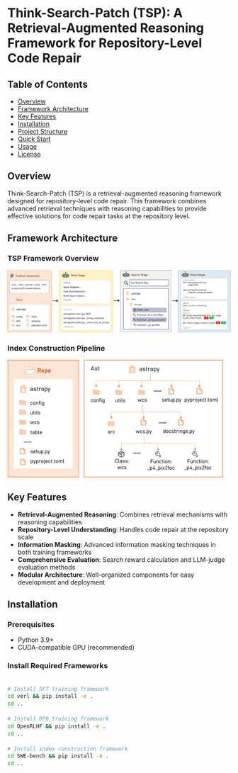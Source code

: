 # Think-Search-Patch (TSP): A Retrieval-Augmented Reasoning Framework for Repository-Level Code Repair

## Table of Contents

- [Overview](#overview)
- [Framework Architecture](#framework-architecture)
- [Key Features](#key-features)
- [Installation](#installation)
- [Project Structure](#project-structure)
- [Quick Start](#quick-start)
- [Usage](#usage)
- [License](#license)

## Overview

Think-Search-Patch (TSP) is a retrieval-augmented reasoning framework designed for repository-level code repair. This framework combines advanced retrieval techniques with reasoning capabilities to provide effective solutions for code repair tasks at the repository level.

## Framework Architecture

### TSP Framework Overview
![TSP Framework](assets/fig1.png)

### Index Construction Pipeline
![Index Construction](assets/fig2.png)

## Key Features

- **Retrieval-Augmented Reasoning**: Combines retrieval mechanisms with reasoning capabilities
- **Repository-Level Understanding**: Handles code repair at the repository scale
- **Information Masking**: Advanced information masking techniques in both training frameworks
- **Comprehensive Evaluation**: Search reward calculation and LLM-judge evaluation methods
- **Modular Architecture**: Well-organized components for easy development and deployment

## Installation

### Prerequisites
- Python 3.9+
- CUDA-compatible GPU (recommended)

### Install Required Frameworks

```bash

# Install SFT training framework
cd verl && pip install -e .
cd ..

# Install DPO training framework
cd OpenRLHF && pip install -e .
cd ..

# Install index construction framework
cd SWE-bench && pip install -e .
cd ..
